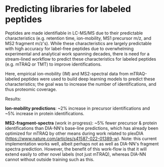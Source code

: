 # Predicting libraries for labeled peptides

Peptides are made identifiable in LC-MS/MS due to their predictable characteristics (e.g. retention time, ion-mobility, MS1 precursor m/z, and MS2 fragment m/z's). While these characteristics are largely predictable with high accuracy for label-free peptides due to overwhelming experimental and analytical work spanning decades, there is need for a stream-lined workflow to predict these characteristics for labeled peptides (e.g. mTRAQ or TMT) to improve identifications. 

Here, empirical ion-mobility (IM) and MS2-spectral data from mTRAQ-labeled peptides were used to build deep learning models to predict these characteristics; the goal was to increase the number of identifications, and thus proteomic coverage.

Results:

**Ion-mobility predictions**: ~2% increase in precursor identifications and ~5% increase in protein identifications.

**MS2-fragment-spectra** (work in progress): ~5% fewer precursor & protein identifications than DIA-NN's base-line predictions, which has already been optimized for mTRAQ by other means during work related to plexDIA (https://www.nature.com/articles/s41587-022-01389-w). Note: this current implementation works well, albeit perhaps not as well as DIA-NN's fragment spectra prediction. However, the benefit of this work-flow is that it will extend easily to other novel labels (not just mTRAQ), whereas DIA-NN cannot without outside training such as this.

